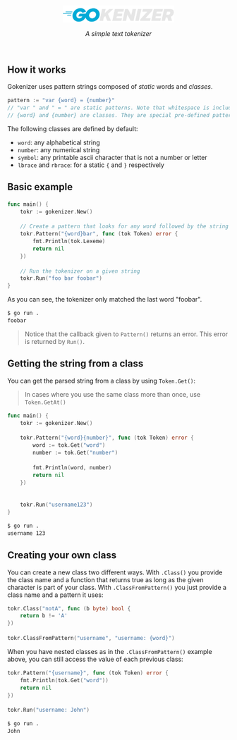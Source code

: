 <div align="center">

<img src=".github/assets/logo.png" width="50%"></img>

*A simple text tokenizer*

</div>

<br>

## How it works

Gokenizer uses pattern strings composed of *static* words and *classes*.

```go
pattern := "var {word} = {number}"
// "var " and " = " are static patterns. Note that whitespace is included.
// {word} and {number} are classes. They are special pre-defined patterns.
```

The following classes are defined by default:

- `word`: any alphabetical string
- `number`: any numerical string
- `symbol`: any printable ascii character that is not a number or letter
- `lbrace` and `rbrace`: for a static `{` and `}` respectively

## Basic example

```go
func main() {
    tokr := gokenizer.New()

    // Create a pattern that looks for any word followed by the string "bar":
    tokr.Pattern("{word}bar", func (tok Token) error {
        fmt.Println(tok.Lexeme)
        return nil
    })

    // Run the tokenizer on a given string
    tokr.Run("foo bar foobar")
}
```

As you can see, the tokenizer only matched the last word "foobar".

```sh
$ go run .
foobar
```

> Notice that the callback given to `Pattern()` returns an error. This error is returned by `Run()`.

## Getting the string from a class

You can get the parsed string from a class by using `Token.Get()`:

> In cases where you use the same class more than once, use `Token.GetAt()`

```go
func main() {
    tokr := gokenizer.New()

    tokr.Pattern("{word}{number}", func (tok Token) error {
        word := tok.Get("word")
        number := tok.Get("number")

        fmt.Println(word, number)
        return nil
    })


    tokr.Run("username123")
}
```

```sh
$ go run .
username 123
```

## Creating your own class

You can create a new class two different ways. With `.Class()` you provide the class name and a function that returns true as long as the given character is part of your class. With `.ClassFromPattern()` you just provide a class name and a pattern it uses:

```go
tokr.Class("notA", func (b byte) bool {
    return b != 'A'
})

tokr.ClassFromPattern("username", "username: {word}")
```

When you have nested classes as in the `.ClassFromPattern()` example above, you can still access the value of each previous class:

```go
tokr.Pattern("{username}", func (tok Token) error {
    fmt.Println(tok.Get("word"))
    return nil
})

tokr.Run("username: John")
```

```sh
$ go run .
John
```
